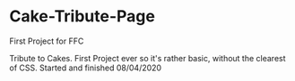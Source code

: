 # Cake-Tribute-Page
First Project for FFC

Tribute to Cakes. First Project ever so it's rather basic, without the clearest of CSS.
Started and finished 08/04/2020
